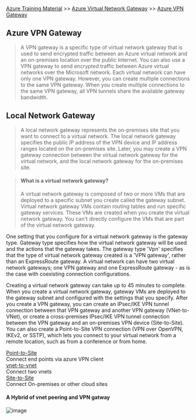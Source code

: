 [Azure Training Material](../index.md) >> [Azure Virtual Network Gateway](index.md) >> [Azure VPN Gateway](.)

## Azure VPN Gateway

>A VPN gateway is a specific type of virtual network gateway that is used to send encrypted traffic between an Azure virtual network and an on-premises location over the public Internet. You can also use a VPN gateway to send encrypted traffic between Azure virtual networks over the Microsoft network. Each virtual network can have only one VPN gateway. However, you can create multiple connections to the same VPN gateway. When you create multiple connections to the same VPN gateway, all VPN tunnels share the available gateway bandwidth.

## Local Network Gateway

>A local network gateway represents the on-premises site that you want to connect to a virtual network. The local network gateway specifies the public IP address of the VPN device and IP address ranges located on the on-premises site. Later, you may create a VPN gateway connection between the virtual network gateway for the virtual network, and the local network gateway for the on-premises site.

> #### What is a virtual network gateway?
>A virtual network gateway is composed of two or more VMs that are deployed to a specific subnet you create called the gateway subnet. Virtual network gateway VMs contain routing tables and run specific gateway services. These VMs are created when you create the virtual network gateway. You can't directly configure the VMs that are part of the virtual network gateway.

One setting that you configure for a virtual network gateway is the gateway type. Gateway type specifies how the virtual network gateway will be used and the actions that the gateway takes. The gateway type 'Vpn' specifies that the type of virtual network gateway created is a 'VPN gateway', rather than an ExpressRoute gateway. A virtual network can have two virtual network gateways; one VPN gateway and one ExpressRoute gateway - as is the case with coexisting connection configurations. 

Creating a virtual network gateway can take up to 45 minutes to complete. When you create a virtual network gateway, gateway VMs are deployed to the gateway subnet and configured with the settings that you specify. After you create a VPN gateway, you can create an IPsec/IKE VPN tunnel connection between that VPN gateway and another VPN gateway (VNet-to-VNet), or create a cross-premises IPsec/IKE VPN tunnel connection between the VPN gateway and an on-premises VPN device (Site-to-Site). You can also create a Point-to-Site VPN connection (VPN over OpenVPN, IKEv2, or SSTP), which lets you connect to your virtual network from a remote location, such as from a conference or from home.

[Point-to-Site](.)    
Connect end points via azure VPN client   
[vnet-to-vnet](.)  
Connect two vnets  
[Site-to-Site](.)  
Connect On-premises or other cloud sites  

#### A Hybrid of vnet peering and VPN gatway  

![image](https://user-images.githubusercontent.com/13016162/71642471-a36f7880-2cd1-11ea-9da8-ff7b8622b99f.png)  
